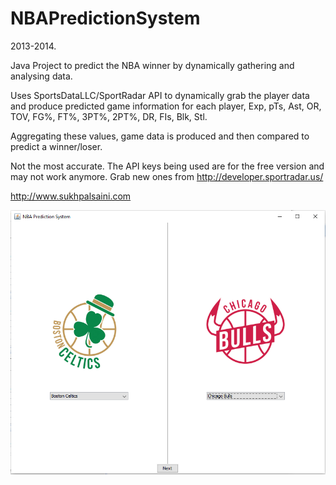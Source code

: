 # NBAPredictionSystem

2013-2014. 

Java Project to predict the NBA winner by dynamically gathering and analysing data.

Uses SportsDataLLC/SportRadar API to dynamically grab the player data and produce predicted game information for each player,
Exp, pTs, Ast, OR, TOV, FG%, FT%, 3PT%, 2PT%, DR, FIs, Blk, Stl.

Aggregating these values, game data is produced and then compared to predict a winner/loser. 

Not the most accurate. The API keys being used are for the free version and may not work anymore. Grab new ones from http://developer.sportradar.us/




http://www.sukhpalsaini.com

![Alt text](/src/nba-1.png?raw=true "Optional Title")
